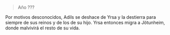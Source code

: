 > Año ???

Por motivos desconocidos, Adils se deshace de Yrsa y la destierra para siempre de sus reinos y de los de su hijo. Yrsa entonces migra a Jötunheim, donde malvivirá el resto de su vida.